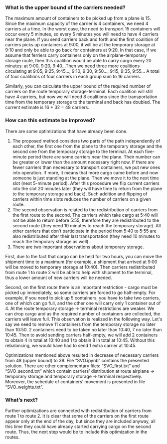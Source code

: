 ### What is the upper bound of the carriers needed?

The maximum amount of containers to be picked up from a plane is 15. Since the maximum capacity of the carrier is 4 containers, we need 4 carriers at a time.
In the worst case, the need to transport  15 containers will occur every 5 minutes, so every 5 minutes you will need to have 4 carriers near the plane. 
If you send carriers back and forth and the first coalition of carriers picks up containers at 9:00, it will be at the temporary storage at 9:10 and 
only be able to go back for containers at 9:20. In that case, if we assume that ferriers carry containers only on the airplane-temporary storage route, 
then this coalition would be able to carry cargo every 20 minutes: at 9:00, 9:20, 9:40...Then we need three more coalitions circulating at 9:05, 9:25, 9:45...; 
9:10, 9:30, 9:50...; 9:15, 9:35, 9:55… A total of four coalitions of four carriers in each group sum to 16 carriers. 

Similarly, you can calculate the upper bound of the required number of carriers on the route temporary storage-terminal. Each coalition will still
have 4 carriers, but now we will need 8 coalitions since the transportation time from the temporary storage to the terminal and back has doubled. 
The current estimate is 16 + 32 = 48 carriers.

### How can this estimate be improved? 

There are some optimizations that have already been done.

1. The proposed method considers two parts of the path independently of each other, the first one from the plane to the temporary storage and the second
one from the temporary storage to the terminal. At each five-minute period there are some carriers near the plane. Their number can be greater or lower
than the amount necessary right now. If there are fewer carriers than necessary to transport containers, we put new ones into operation. If more, it means 
that more cargo came before and now someone is just standing at the plane. Then we move it to the next time slot (next 5-minute period). After this procedure
we flip current carriers into the slot 20 minutes later (they will have time to return from the plane to the temporary storage and back). Such addition and 
flipping of carriers within time slots reduces the number of carriers on a given route. 
2. The second observation is related to the redistribution of carriers from the first route to the second. The carriers which take cargo at 5:40 will not be 
able to return before 5:55, therefore they are redistributed to the second route (they need 10 minutes to reach the temporary storage). All other carriers 
that don’t participate in the period from 5:40 to 5:55 are also redistributed after their last transportation (they need 10 minutes to reach the temporary
storage as well).
3. There are two important observations about temporary storage. 

First, due to the fact that cargo can be held for two hours, you can move the shipment
time to a maximum (for example, a shipment that arrived at 9:00 will be moved to temporary storage at 10:40). Then carriers redistributed from route 1 to 
route 2 will be able to help with shipment to the terminal, thus a lower amount of new carriers will be needed. 

Second, on the first route there is an important restriction - cargo must be picked up immediately, so some carriers are forced to go half-empty.
For example, if you need to pick up 5 containers, you have to take two carriers, one of which can go full, and the other one will carry only 
1 container out of 4. At the route temporary storage -> terminal restrictions are weaker. We can drop cargo and as the required number
of containers are collected, the carriers will leave full. This observation is realized in the following way. Let's say we need to remove 11 containers
from the temporary storage no later than 10:50. 2 containers need to be taken no later than  10:40, 7 no later than 10:45. Then to avoid sending carriers 
half-empty, we will add 2 containers to obtain 4 in total at 10:40 and 1 to obtain 8 in total at 10:45. Without this rebalancing, we would have had to send
1 extra carrier at 10:45.

Optimizations mentioned above resulted in decrease of necessary carriers from 48 (upper bound) to 38. File “SVO.ipynb” contains the presented solution.
There are other complementary files: “SVO_first.txt” and “SVO_second.txt” which contain carriers’ distribution at route airplane -> temporary storage and
temporary storage -> terminal respectively. Moreover, the schedule of containers’ movement is presented in file “SVO_weights.txt”.

### What’s next?

Further optimizations are connected with redistribution of carriers from route 1 to route 2. It is clear that some of the carriers on the first route
appear only at the end of the day, but since they are included anyway, all this time they could have already started carrying cargo on the second route.
Thus, the next step would be to include this optimization in the routes.
